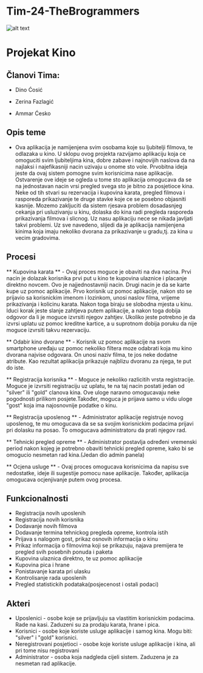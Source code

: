 # Tim-24-TheBrogrammers
![alt text](http://i63.tinypic.com/256uyap.png)


#  Projekat Kino

## Članovi Tima:

* Dino Ćosić 

* Zerina Fazlagić

* Ammar Ćesko

## Opis teme
- Ova aplikacija je namijenjena svim osobama koje su ljubitelji filmova, te odlazaka u kino. U sklopu ovog projekta razvijamo aplikaciju koja ce omoguciti svim ljubiteljima kina, dobre zabave i najnovijih naslova da na najlaksi i najefikasniji nacin uzivaju u onome sto vole. Prvobitna ideja jeste da ovaj sistem pomogne svim korisnicima
nase aplikacije. Ostvarenje ove ideje se ogleda u tome sto aplikacija omogucava da se na jednostavan nacin vrsi pregled svega sto je bitno za posjetioce kina. Neke od tih stvari su rezervacija i kupovina karata, pregled filmova i rasporeda prikazivanje te druge stavke koje ce se posebno objasniti kasnije. Mozemo zakljuciti da sistem rjesava problem dosadasnjeg cekanja pri usluzivanju u kinu, dolaska do kina radi pregleda rasporeda prikazivanja filmova i slicnog. Uz nasu aplikaciju nece se nikada javljati takvi problemi. Uz sve navedeno, slijedi da je aplikacija namijenjena kinima koja imaju nekoliko dvorana za prikazivanje u gradu,tj. za kina u vecim gradovima.

## Procesi
** Kupovina karata ** - Ovaj proces moguce je obaviti na dva nacina. Prvi nacin je dolazak korisnika prvi put u kino te kupovina ulaznice i placanje direktno novcem. Ovo je najjednostavniji nacin. Drugi nacin je da se karte kupe uz pomoc aplikacije. Prvo korisnik uz pomoc aplikacije, nakon sto se prijavio sa korisnickim imenom i lozinkom, unosi naslov filma, vrijeme prikazivanja i kolicinu karata. Nakon toga biraju se slobodna mjesta u kinu. Iduci korak jeste slanje zahtjeva putem aplikacije, a nakon toga dobija odgovor da li je moguce izvrsiti njegov zahtjev. Ukoliko jeste potrebno je da izvrsi uplatu uz pomoc kreditne kartice, a u suprotnom dobija poruku da nije moguce izvrsiti takvu rezervaciju.

** Odabir kino dvorane ** - Korisnik uz pomoc aplikacije na svom smartphone uređaju uz pomoc nekoliko filtera moze odabrati koja mu kino dvorana najvise odgovara.
On unosi naziv filma, te jos neke dodatne atribute. Kao rezultat aplikacija prikazuje najblizu dvoranu za njega, te put do iste.

** Registracija korisnika ** - Moguce je nekoliko razlicitih vrsta registracije. Moguce je izvrsiti registraciju uz uplatu, te na taj nacin postati jedan od "silver" ili "gold"
 clanova kina. Ove uloge naravno omogucavaju neke pogodnosti prilikom posjete.Također, moguca je prijava samo u vidu uloge "gost" koja ima najosnovnije podatke o kinu.

** Registracija uposlenog ** - Administrator aplikacije registruje novog uposlenog, te mu omogucava da se sa svojim korisnickim podacima prijavi pri dolasku na posao. To omogucava administratoru da prati njegov rad.

** Tehnicki pregled opreme ** - Administrator postavlja određeni vremenski period nakon kojeg je potrebno obaviti tehnicki pregled opreme, kako bi se omogucio nesmetan rad kina.(Jedan dio admin panela)

** Ocjena usluge ** - Ovaj proces omogucava korisnicima da napisu sve nedostatke, ideje ili sugestije pomocu nase aplikacije. Također, aplikacija omogucava ocjenjivanje putem ovog procesa.

## Funkcionalnosti

* Registracija novih uposlenih
* Registracija novih korisnika
* Dodavanje novih filmova
* Dodavanje termina tehnickog pregleda opreme, kontrola istih
* Prijava s nalogom gost, prikaz osnovih informacija o kinu
* Prikaz informacija o filmovima koji se prikazuju, najava premijera te pregled svih posebnih ponuda i paketa 
* Kupovina ulaznica direktno, te uz pomoc aplikacije
* Kupovina pica i hrane
* Ponistavanje karata pri ulasku
* Kontrolisanje rada uposlenih 
* Pregled statistickih podataka(posjecenost i ostali podaci)


## Akteri

* Uposlenici - osobe koje se prijavljuju sa vlastitim korisnickim podacima. Rade na kasi. Zaduzeni su za prodaju karata, hrane i pica.
* Korisnici - osobe koje koriste usluge aplikacije i samog kina. Mogu biti: "silver" i "gold" korisnici.
* Neregistrovani posjetioci - osobe koje koriste usluge aplikacije i kina, ali pri tome nisu registrovani 
* Administrator - osoba koja nadgleda cijeli sistem. Zaduzena je za nesmetan rad aplikacije.